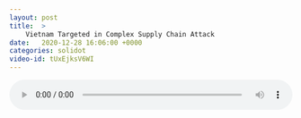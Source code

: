 ```yaml
---
layout: post
title:  >
    Vietnam Targeted in Complex Supply Chain Attack
date:   2020-12-28 16:06:00 +0000
categories: solidot
video-id: tUxEjksV6WI
---
```


<audio src="/assets/36b2ae1025e7e388015d29fa651e53e6.mp3" style="width: 100%;" controls></audio>

